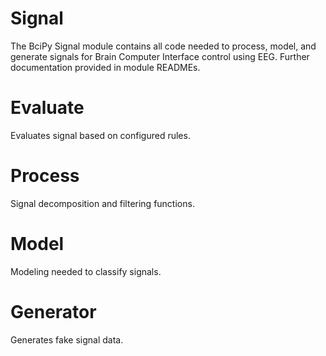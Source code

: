 # Signal

The BciPy Signal module contains all code needed to process, model, and generate signals for Brain Computer Interface control using EEG. Further documentation provided in module READMEs.

# Evaluate

Evaluates signal based on configured rules.

# Process

Signal decomposition and filtering functions.

# Model

Modeling needed to classify signals.

# Generator

Generates fake signal data.
